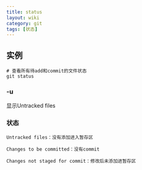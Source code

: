 ```yaml
---
title: status
layout: wiki
category: git
tags: [状态]
---
```


## 实例

~~~
# 查看所有待add和commit的文件状态
git status
~~~

### -u

显示Untracked files

### 状态

~~~
Untracked files：没有添加进入暂存区

Changes to be committed：没有commit

Changes not staged for commit：修改后未添加进暂存区
~~~
